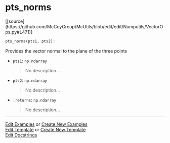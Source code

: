 # <a id="McUtils.Numputils.VectorOps.pts_norms">pts_norms</a>
<div class="docs-source-link" markdown="1">
[[source](https://github.com/McCoyGroup/McUtils/blob/edit/edit/Numputils/VectorOps.py#L471)]
</div>

```python
pts_norms(pts1, pts2): 
```
Provides the vector normal to the plane of the three points
- `pts1`: `np.ndarray`
    >No description...
- `pts2`: `np.ndarray`
    >No description...
- `:returns`: `np.ndarray`
    >No description... 



___

[Edit Examples](https://github.com/McCoyGroup/McUtils/edit/gh-pages/ci/examples/McUtils/Numputils/VectorOps/pts_norms.md) or 
[Create New Examples](https://github.com/McCoyGroup/McUtils/new/gh-pages/?filename=ci/examples/McUtils/Numputils/VectorOps/pts_norms.md) <br/>
[Edit Template](https://github.com/McCoyGroup/McUtils/edit/gh-pages/ci/docs/McUtils/Numputils/VectorOps/pts_norms.md) or 
[Create New Template](https://github.com/McCoyGroup/McUtils/new/gh-pages/?filename=ci/docs/templates/McUtils/Numputils/VectorOps/pts_norms.md) <br/>
[Edit Docstrings](https://github.com/McCoyGroup/McUtils/edit/edit/Numputils/VectorOps.py#L471?message=Update%20Docs)
